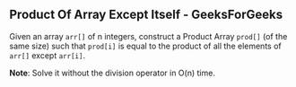 ## Product Of Array Except Itself - GeeksForGeeks

Given an array <code>arr[]</code> of n integers, construct a Product Array <code>prod[]</code> (of the same size) such that <code>prod[i]</code> is equal to the product of all the elements of <code>arr[]</code> except <code>arr[i]</code>. 

<b>Note</b>: Solve it without the division operator in O(n) time.